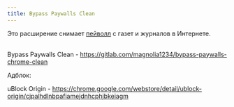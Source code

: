```yaml
---
title: Bypass Paywalls Clean
---
```


Это расширение снимает [пейволл](https://ru.wikipedia.org/wiki/%D0%9F%D0%B5%D0%B9%D0%B2%D0%BE%D0%BB%D0%BB) c газет и журналов в Интернете.
<br><br>

Bypass Paywalls Clean - <https://gitlab.com/magnolia1234/bypass-paywalls-chrome-clean>

Адблок:

uBlock Origin - <https://chrome.google.com/webstore/detail/ublock-origin/cjpalhdlnbpafiamejdnhcphjbkeiagm>
